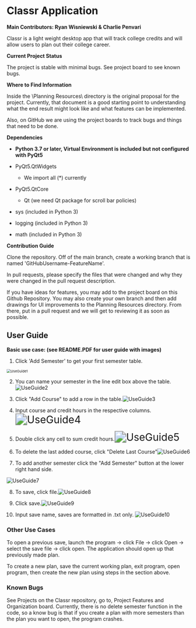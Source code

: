 # Classr Application
**Main Contributors: Ryan Wisniewski & Charlie Penvari**

Classr is a light weight desktop app that will track college credits and will allow users to plan out their college career. 

**Current Project Status**

The project is stable with minimal bugs. See project board to see known bugs.

**Where to Find Information**

Inside the \Planning Resources\ directory is the original proposal for the project. Currently, that document is a good starting point to understanding what the end result might look like and what features can be implemented.  

Also, on GitHub we are using the project boards to track bugs and things that need to be done. 

**Dependencies**

- **Python 3.7 or later, Virtual Environment is included but not configured with PyQt5**

- PyQt5.QtWidgets
  - We import all (*) currently
- PyQt5.QtCore
  - Qt (we need Qt package for scroll bar policies)
- sys (included in Python 3)
- logging (included in Python 3)
- math (included in Python 3)



**Contribution Guide**

Clone the repository. Off of the main branch, create a working branch that is named 'GitHubUsername-FeatureName'.

In pull requests, please specify the files that were changed and why they were changed in the pull request description. 

If you have ideas for features, you may add to the project board on this Github Repository. You may also create your own branch and then add drawings for UI improvements to the Planning Resources directory. From there, put in a pull request and we will get to reviewing it as soon as possible.

## User Guide

**Basic use case: (see README.PDF for user guide with images)** 

1. Click 'Add Semester' to get your first semester table.

<img src="C:\Users\Charlie\Desktop\UseGuide1.png" alt="UseGuide1" style="zoom:67%;" />

2. You can name your semester in the line edit box above the table.![UseGuide2](C:\Users\Charlie\Desktop\UseGuide2.png)

3. Click "Add Course" to add a row in the table.![UseGuide3](C:\Users\Charlie\Desktop\UseGuide3.png)

4. Input course and credit hours in the respective columns.<img src="C:\Users\Charlie\Desktop\UseGuide4.png" alt="UseGuide4" style="zoom: 200%;" />

5. Double click any cell to sum credit hours.<img src="C:\Users\Charlie\Desktop\UseGuide5.png" alt="UseGuide5" style="zoom:200%;" />

6. To delete the last added course, click "Delete Last Course"![UseGuide6](C:\Users\Charlie\Desktop\UseGuide6.png)
7. To add another semester click the "Add Semester" button at the lower right hand side.

![UseGuide7](C:\Users\Charlie\Desktop\UseGuide7.png)

8. To save, click file.![UseGuide8](C:\Users\Charlie\Desktop\UseGuide8.png)

9. Click save.![UseGuide9](C:\Users\Charlie\Desktop\UseGuide9.png)
10. Input save name, saves are formatted in .txt only. ![UseGuide10](C:\Users\Charlie\Desktop\UseGuide10.png)



### Other Use Cases

To open a previous save, launch the program -> click File -> click Open -> select the save file -> click open. The application should open up that previously made plan. 

To create a new plan, save the current working plan, exit program, open program, then create the new plan using steps in the section above. 

### Known Bugs

See Projects on the Classr repository, go to,  Project Features and Organization board. Currently, there is no delete semester function in the code, so a know bug is that if you create a plan with more semesters than the plan you want to open, the program crashes.
